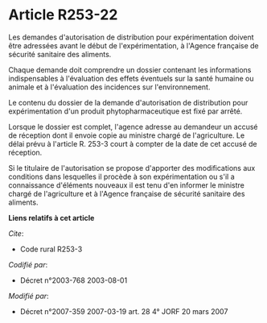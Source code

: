 # Article R253-22

Les demandes d'autorisation de distribution pour expérimentation doivent être adressées avant le début de l'expérimentation,
à l'Agence française de sécurité sanitaire des aliments.

Chaque demande doit comprendre un dossier contenant les informations indispensables à l'évaluation des effets éventuels sur
la santé humaine ou animale et à l'évaluation des incidences sur l'environnement.

Le contenu du dossier de la demande d'autorisation de distribution pour expérimentation d'un produit phytopharmaceutique est
fixé par arrêté.

Lorsque le dossier est complet, l'agence adresse au demandeur un accusé de réception dont il envoie copie au ministre chargé
de l'agriculture. Le délai prévu à l'article R. 253-3 court à compter de la date de cet accusé de réception.

Si le titulaire de l'autorisation se propose d'apporter des modifications aux conditions dans lesquelles il procède à son
expérimentation ou s'il a connaissance d'éléments nouveaux il est tenu d'en informer le ministre chargé de l'agriculture et à
l'Agence française de sécurité sanitaire des aliments.

**Liens relatifs à cet article**

_Cite_:

  - Code rural R253-3

_Codifié par_:

  - Décret n°2003-768 2003-08-01

_Modifié par_:

  - Décret n°2007-359 2007-03-19 art. 28 4° JORF 20 mars 2007
